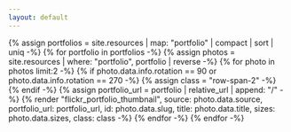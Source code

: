 ```yaml
---
layout: default
---
```


<div class="mx-auto">
  <div class="grid grid-cols-1 gap-1 lg:grid-cols-2 2xl:grid-cols-3">
{% assign portfolios = site.resources | map: "portfolio" | compact | sort | uniq -%}
{% for portfolio in portfolios -%}
{%   assign photos = site.resources | where: "portfolio", portfolio | reverse -%}
{%   for photo in photos limit:2 -%}
{%     if photo.data.info.rotation == 90 or photo.data.info.rotation == 270 -%}
{%       assign class = "row-span-2" -%}
{%     endif -%}
{%     assign portfolio_url = portfolio | relative_url | append: "/" -%}
{%     render "flickr_portfolio_thumbnail",
              source:        photo.data.source,
              portfolio_url: portfolio_url,
              id:            photo.data.slug,
              title:         photo.data.title,
              sizes:         photo.data.sizes,
              class:         class -%}
{%   endfor -%}
{% endfor -%}
  </div>
</div>
